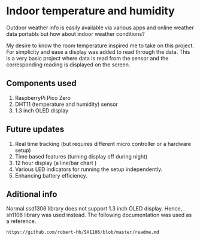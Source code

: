 # Indoor temperature and humidity

Outdoor weather info is easily available via various apps and online weather data portabls but how about indoor weather conditions?

My desire to know the room temperature inspired me to take on this project. For simplicity and ease a display was added to read through the data. This is a very basic project where data is read from the sensor and the corresponding reading is displayed on the screen.

## Components used

1. RaspberryPi Pico Zero
2. DHT11 (temperature and humidity) sensor
3. 1.3 inch OLED display

## Future updates

1. Real time tracking (but requires different micro controller or a hardware setup)
2. Time based features (turning display off during night)
3. 12 hour display (a line/bar chart )
4. Various LED indicators for running the setup independently.
5. Enhancing battery efficiency.

## Aditional info

Normal ssd1306 library does not support 1.3 inch OLED display. Hence, sh1106 library was used instead. The following documentation was used as a reference.

    https://github.com/robert-hh/SH1106/blob/master/readme.md


#